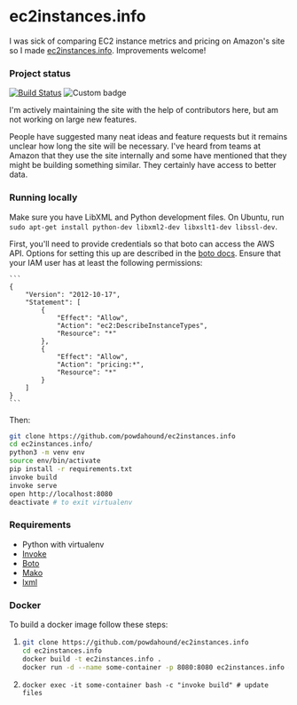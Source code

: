 # ec2instances.info

I was sick of comparing EC2 instance metrics and pricing on Amazon's site so I made [ec2instances.info](https://ec2instances.info). Improvements welcome!


### Project status

[![Build Status](https://travis-ci.org/powdahound/ec2instances.info.svg)](https://travis-ci.org/powdahound/ec2instances.info)
![Custom badge](https://img.shields.io/endpoint?url=https%3A%2F%2Fbfny5hk1m8.execute-api.ap-south-1.amazonaws.com%2Fdev%2Fs%3Fgh_repo_name%3Dkontinuity%252Fec2instances.info)


I'm actively maintaining the site with the help of contributors here, but am not working on large new features.

People have suggested many neat ideas and feature requests but it remains unclear how long the site will be necessary. I've heard from teams at Amazon that they use the site internally and some have mentioned that they might be building something similar. They certainly have access to better data.


### Running locally

Make sure you have LibXML and Python development files.  On Ubuntu, run `sudo apt-get install python-dev libxml2-dev libxslt1-dev libssl-dev`.

First, you'll need to provide credentials so that boto can access the AWS API. Options for setting this up are described in the [boto docs](https://boto3.amazonaws.com/v1/documentation/api/latest/guide/configuration.html). Ensure that your IAM user has at least the following permissions:

    ```
    {
        "Version": "2012-10-17",
        "Statement": [
            {
                "Effect": "Allow",
                "Action": "ec2:DescribeInstanceTypes",
                "Resource": "*"
            },
            {
                "Effect": "Allow",
                "Action": "pricing:*",
                "Resource": "*"
            }
        ]
    }
    ```

Then:

```bash
git clone https://github.com/powdahound/ec2instances.info
cd ec2instances.info/
python3 -m venv env
source env/bin/activate
pip install -r requirements.txt
invoke build
invoke serve
open http://localhost:8080
deactivate # to exit virtualenv
```

### Requirements

- Python with virtualenv
- [Invoke](http://www.pyinvoke.org/)
- [Boto](http://boto.readthedocs.org/en/latest/)
- [Mako](http://www.makotemplates.org/)
- [lxml](http://lxml.de/)

### Docker

To build a docker image follow these steps:

1. ```bash
   git clone https://github.com/powdahound/ec2instances.info
   cd ec2instances.info
   docker build -t ec2instances.info .
   docker run -d --name some-container -p 8080:8080 ec2instances.info # start a container
   ```
2. `docker exec -it some-container bash -c "invoke build" # update files`
